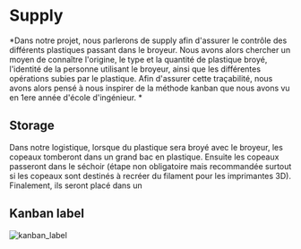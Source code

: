 # **Supply**

*Dans notre projet, nous parlerons de supply afin d'assurer le contrôle des différents plastiques passant dans le broyeur. Nous avons alors chercher un moyen de connaître l'origine, le type et la quantité de plastique broyé, l'identité de la personne utilisant le broyeur, ainsi que les différentes opérations subies par le plastique. Afin d'assurer cette traçabilité, nous avons alors pensé à nous inspirer de la méthode kanban que nous avons vu en 1ere année d'école d'ingénieur.   *

## **Storage**

Dans notre logistique, lorsque du plastique sera broyé avec le broyeur, les copeaux tomberont dans un grand bac en plastique. Ensuite les copeaux passeront dans le séchoir (étape non obligatoire mais recommandée surtout si les copeaux sont destinés à recréer du filament pour les imprimantes 3D). Finalement, ils seront placé dans un 

## **Kanban label**

![kanban_label](https://user-images.githubusercontent.com/94914414/154067206-b3cefab5-cf52-4641-94ef-a7548fabe6ea.jpg)

